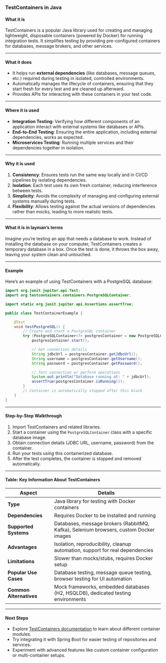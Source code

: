 ### TestContainers in Java

#### **What it is**
TestContainers is a popular Java library used for creating and managing lightweight, disposable containers (powered by Docker) for running integration tests. It simplifies testing by providing pre-configured containers for databases, message brokers, and other services.

---

#### **What it does**
- It helps run **external dependencies** (like databases, message queues, etc.) required during testing in isolated, controlled environments.
- Automatically manages the lifecycle of containers, ensuring that they start fresh for every test and are cleaned up afterward.
- Provides APIs for interacting with these containers in your test code.

---

#### **Where it is used**
- **Integration Testing**: Verifying how different components of an application interact with external systems like databases or APIs.
- **End-to-End Testing**: Ensuring the entire application, including external dependencies, works as expected.
- **Microservices Testing**: Running multiple services and their dependencies together in isolation.

---

#### **Why it is used**
1. **Consistency**: Ensures tests run the same way locally and in CI/CD pipelines by isolating dependencies.
2. **Isolation**: Each test uses its own fresh container, reducing interference between tests.
3. **Simplicity**: Avoids the complexity of managing and configuring external systems manually during tests.
4. **Flexibility**: Allows testing against the actual versions of dependencies rather than mocks, leading to more realistic tests.

---

#### **What it is in layman’s terms**
Imagine you’re testing an app that needs a database to work. Instead of installing the database on your computer, TestContainers creates a temporary database in a box. Once the test is done, it throws the box away, leaving your system clean and untouched.

---

#### **Example**

Here’s an example of using TestContainers with a PostgreSQL database:

```java
import org.junit.jupiter.api.Test;
import org.testcontainers.containers.PostgreSQLContainer;

import static org.junit.jupiter.api.Assertions.assertTrue;

public class TestContainerExample {

    @Test
    void testPostgreSQL() {
        // Create and start a PostgreSQL container
        try (PostgreSQLContainer<?> postgresContainer = new PostgreSQLContainer<>("postgres:15.3")) {
            postgresContainer.start();

            // Get connection details
            String jdbcUrl = postgresContainer.getJdbcUrl();
            String username = postgresContainer.getUsername();
            String password = postgresContainer.getPassword();

            // Test connection or perform operations
            System.out.println("Database running at: " + jdbcUrl);
            assertTrue(postgresContainer.isRunning());
        }
        // Container is automatically stopped after this block
    }
}
```

---

#### **Step-by-Step Walkthrough**
1. Import TestContainers and related libraries.
2. Start a container using the `PostgreSQLContainer` class with a specific database image.
3. Obtain connection details (JDBC URL, username, password) from the container.
4. Run your tests using this containerized database.
5. After the test completes, the container is stopped and removed automatically.

---

#### **Table: Key Information About TestContainers**

| **Aspect**             | **Details**                                                                                           |
|-------------------------|-------------------------------------------------------------------------------------------------------|
| **Type**               | Java library for testing with Docker containers                                                      |
| **Dependencies**       | Requires Docker to be installed and running                                                          |
| **Supported Systems**  | Databases, message brokers (RabbitMQ, Kafka), Selenium browsers, custom Docker images                |
| **Advantages**         | Isolation, reproducibility, cleanup automation, support for real dependencies                        |
| **Limitations**        | Slower than mocks/stubs, requires Docker setup                                                       |
| **Popular Use Cases**  | Database testing, message queue testing, browser testing for UI automation                           |
| **Common Alternatives**| Mock frameworks, embedded databases (H2, HSQLDB), dedicated testing environments                     |

---

#### **Next Steps**
- Explore [TestContainers documentation](https://www.testcontainers.org/) to learn about different container modules.
- Try integrating it with Spring Boot for easier testing of repositories and services.
- Experiment with advanced features like custom container configuration or multi-container setups.
